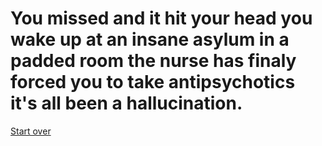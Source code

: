 # You missed and it hit your head you wake up at an insane asylum in a padded room the nurse has finaly forced you to take antipsychotics it's all been a hallucination.

[Start over](../your-adventure-begins.md)
